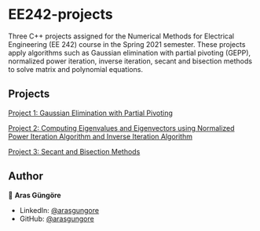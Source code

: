 # EE242-projects

Three C++ projects assigned for the Numerical Methods for Electrical Engineering (EE 242) course in the Spring 2021 semester. These projects apply algorithms such as Gaussian elimination with partial pivoting (GEPP), normalized power iteration, inverse iteration, secant and bisection methods to solve matrix and polynomial equations.



## Projects

[Project 1: Gaussian Elimination with Partial Pivoting](GaussianEliminationWithPartialPivoting)

[Project 2: Computing Eigenvalues and Eigenvectors using Normalized Power Iteration Algorithm and Inverse Iteration Algorithm](ComputingEigenvaluesAndEigenvectors)

[Project 3: Secant and Bisection Methods](SecantAndBisectionMethods)



## Author

👤 **Aras Güngöre**

* LinkedIn: [@arasgungore](https://www.linkedin.com/in/arasgungore)
* GitHub: [@arasgungore](https://github.com/arasgungore)
